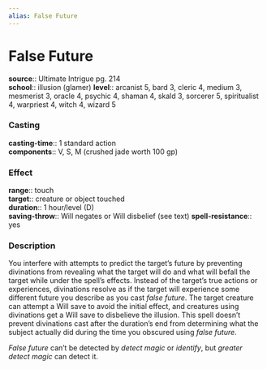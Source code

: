 ```yaml
---
alias: False Future
---
```


# False Future 

**source**:: Ultimate Intrigue pg. 214  
**school**:: illusion (glamer)
**level**:: arcanist 5, bard 3, cleric 4, medium 3, mesmerist 3, oracle 4, psychic 4, shaman 4, skald 3, sorcerer 5, spiritualist 4, warpriest 4, witch 4, wizard 5

### Casting 

**casting-time**:: 1 standard action  
**components**:: V, S, M (crushed jade worth 100 gp)

### Effect 

**range**:: touch  
**target**:: creature or object touched  
**duration**:: 1 hour/level (D)  
**saving-throw**:: Will negates or Will disbelief (see text)
**spell-resistance**:: yes

### Description 

You interfere with attempts to predict the target’s future by preventing divinations from revealing what the target will do and what will befall the target while under the spell’s effects. Instead of the target’s true actions or experiences, divinations resolve as if the target will experience some different future you describe as you cast *false future*. The target creature can attempt a Will save to avoid the initial effect, and creatures using divinations get a Will save to disbelieve the illusion. This spell doesn’t prevent divinations cast after the duration’s end from determining what the subject actually did during the time you obscured using *false future*.  
  
*False future* can’t be detected by *detect magic* or *identify*, but *greater detect magic* can detect it.
